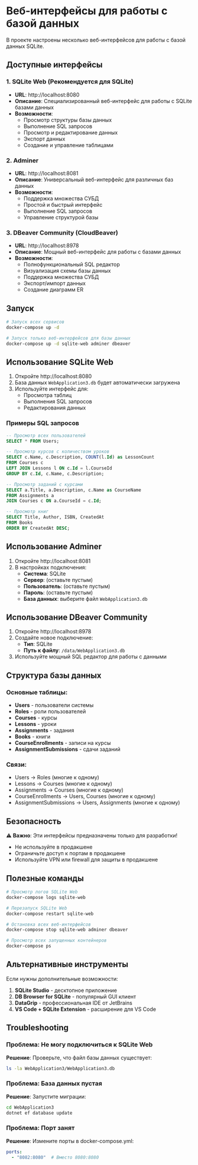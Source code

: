 # Веб-интерфейсы для работы с базой данных

В проекте настроены несколько веб-интерфейсов для работы с базой данных SQLite.

## Доступные интерфейсы

### 1. SQLite Web (Рекомендуется для SQLite)
- **URL**: http://localhost:8080
- **Описание**: Специализированный веб-интерфейс для работы с SQLite базами данных
- **Возможности**:
  - Просмотр структуры базы данных
  - Выполнение SQL запросов
  - Просмотр и редактирование данных
  - Экспорт данных
  - Создание и управление таблицами

### 2. Adminer
- **URL**: http://localhost:8081
- **Описание**: Универсальный веб-интерфейс для различных баз данных
- **Возможности**:
  - Поддержка множества СУБД
  - Простой и быстрый интерфейс
  - Выполнение SQL запросов
  - Управление структурой базы

### 3. DBeaver Community (CloudBeaver)
- **URL**: http://localhost:8978
- **Описание**: Мощный веб-интерфейс для работы с базами данных
- **Возможности**:
  - Полнофункциональный SQL редактор
  - Визуализация схемы базы данных
  - Поддержка множества СУБД
  - Экспорт/импорт данных
  - Создание диаграмм ER

## Запуск

```bash
# Запуск всех сервисов
docker-compose up -d

# Запуск только веб-интерфейсов для базы данных
docker-compose up -d sqlite-web adminer dbeaver
```

## Использование SQLite Web

1. Откройте http://localhost:8080
2. База данных `WebApplication3.db` будет автоматически загружена
3. Используйте интерфейс для:
   - Просмотра таблиц
   - Выполнения SQL запросов
   - Редактирования данных

### Примеры SQL запросов

```sql
-- Просмотр всех пользователей
SELECT * FROM Users;

-- Просмотр курсов с количеством уроков
SELECT c.Name, c.Description, COUNT(l.Id) as LessonCount
FROM Courses c
LEFT JOIN Lessons l ON c.Id = l.CourseId
GROUP BY c.Id, c.Name, c.Description;

-- Просмотр заданий с курсами
SELECT a.Title, a.Description, c.Name as CourseName
FROM Assignments a
JOIN Courses c ON a.CourseId = c.Id;

-- Просмотр книг
SELECT Title, Author, ISBN, CreatedAt
FROM Books
ORDER BY CreatedAt DESC;
```

## Использование Adminer

1. Откройте http://localhost:8081
2. В настройках подключения:
   - **Система**: SQLite
   - **Сервер**: (оставьте пустым)
   - **Пользователь**: (оставьте пустым)
   - **Пароль**: (оставьте пустым)
   - **База данных**: выберите файл `WebApplication3.db`

## Использование DBeaver Community

1. Откройте http://localhost:8978
2. Создайте новое подключение:
   - **Тип**: SQLite
   - **Путь к файлу**: `/data/WebApplication3.db`
3. Используйте мощный SQL редактор для работы с данными

## Структура базы данных

### Основные таблицы:

- **Users** - пользователи системы
- **Roles** - роли пользователей
- **Courses** - курсы
- **Lessons** - уроки
- **Assignments** - задания
- **Books** - книги
- **CourseEnrollments** - записи на курсы
- **AssignmentSubmissions** - сдачи заданий

### Связи:

- Users → Roles (многие к одному)
- Lessons → Courses (многие к одному)
- Assignments → Courses (многие к одному)
- CourseEnrollments → Users, Courses (многие к одному)
- AssignmentSubmissions → Users, Assignments (многие к одному)

## Безопасность

⚠️ **Важно**: Эти интерфейсы предназначены только для разработки!

- Не используйте в продакшене
- Ограничьте доступ к портам в продакшене
- Используйте VPN или firewall для защиты в продакшене

## Полезные команды

```bash
# Просмотр логов SQLite Web
docker-compose logs sqlite-web

# Перезапуск SQLite Web
docker-compose restart sqlite-web

# Остановка всех веб-интерфейсов
docker-compose stop sqlite-web adminer dbeaver

# Просмотр всех запущенных контейнеров
docker-compose ps
```

## Альтернативные инструменты

Если нужны дополнительные возможности:

1. **SQLite Studio** - десктопное приложение
2. **DB Browser for SQLite** - популярный GUI клиент
3. **DataGrip** - профессиональная IDE от JetBrains
4. **VS Code + SQLite Extension** - расширение для VS Code

## Troubleshooting

### Проблема: Не могу подключиться к SQLite Web
**Решение**: Проверьте, что файл базы данных существует:
```bash
ls -la WebApplication3/WebApplication3.db
```

### Проблема: База данных пустая
**Решение**: Запустите миграции:
```bash
cd WebApplication3
dotnet ef database update
```

### Проблема: Порт занят
**Решение**: Измените порты в docker-compose.yml:
```yaml
ports:
  - "8082:8080"  # Вместо 8080:8080
``` 